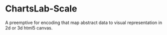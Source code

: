 # ChartsLab-Scale
A preemptive for encoding that map abstract data to visual representation in 2d or 3d html5 canvas.
